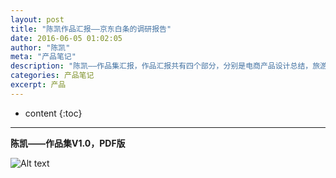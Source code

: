 ```yaml
---
layout: post
title: "陈凯作品汇报——京东白条的调研报告"
date: 2016-06-05 01:02:05
author: "陈凯"
meta: "产品笔记"
description: "陈凯——作品集汇报，作品汇报共有四个部分，分别是电商产品设计总结，旅游产品设计总结，共享经济产品探索，实习产品产出。目前所有的作品正在认真总结，第一部分，已经完成；后面的三部分汇报，正在加紧制作。"
categories: 产品笔记
excerpt: 产品
---
```


* content
{:toc}

----

**陈凯——作品集V1.0，PDF版**

![Alt text](http://littlewhitechen.github.io/project/product/jd-feed.jpg)